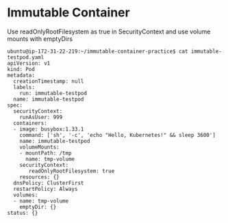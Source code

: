 # Immutable Container

Use readOnlyRootFilesystem as true in SecurityContext and use volume mounts with emptyDirs

```
ubuntu@ip-172-31-22-219:~/immutable-container-practice$ cat immutable-testpod.yaml
apiVersion: v1
kind: Pod
metadata:
  creationTimestamp: null
  labels:
    run: immutable-testpod
  name: immutable-testpod
spec:
  securityContext:
    runAsUser: 999
  containers:
  - image: busybox:1.33.1
    command: ['sh', '-c', 'echo "Hello, Kubernetes!" && sleep 3600']
    name: immutable-testpod
    volumeMounts:
    - mountPath: /tmp
      name: tmp-volume
    securityContext:
       readOnlyRootFilesystem: true
    resources: {}
  dnsPolicy: ClusterFirst
  restartPolicy: Always
  volumes:
  - name: tmp-volume
    emptyDir: {}
status: {}

```
